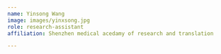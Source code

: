```yaml
---
name: Yinsong Wang
image: images/yinxsong.jpg
role: research-assistant
affiliation: Shenzhen medical acedamy of research and translation 

---
```



